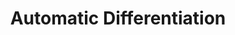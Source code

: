 ---
# Page settings
title: 4. Automatic Differentiation # Define a title of your page
description: Compute gradients with Tensorflow using eager execution # Define a description of your page
keywords: # Define keywords for search engines
order: 3 # Define order of this page in list of all documentation documents
comments: false # Set to "true" in order to enable comments on this page. Make sure you properly setup "disqus_forum_shortname" variable in "_config.yml"

# Hero section
hero:
    title: Tensorflow Notes
    text: 4. Automatic Differentiation
---
